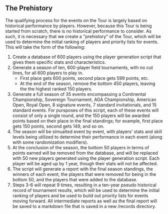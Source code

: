 ## The Prehistory

The qualifying process for the events on the Tour is largely based on historical performance by players. However, because this Tour is being started from scratch, there is no historical performance to consider. As such, it is necessary that we create a "prehistory" of the Tour, which will be used to determine the initial ranking of players and priority lists for events. This will take the form of the following:

1. Create a database of 600 players using the player generation script that gives them specific stats and characteristics.
2. Generate a season of ten, 600-player field tournaments, with no cut lines, for all 600 players to play in. 
    - First place gets 600 points, second place gets 599 points, etc.
    - At the end of the season, remove the bottom 450 players, leaving the the highest ranked 150 players.
3. Generate a full season of 35 events encompassing a Continental Championship, Sovereign Tournament, AGA Championship, American Open, Royal Open, 8 signature events, 7 standard invitationals, and 15 standard events. For pursposes of this script, each of these events will consist of only a single round, and the 150 players will be awarded points based on their place in the final standings; for example, first place gets 150 points, second gets 149, and so on.
4. The season will be simualted event by event, with players' stats and skill levels being utilized to determine their performance in each event (along with some randomization modifiers).
5. At the conclusion of the season, the bottom 50 players in terms of points earned will be removed from the database, and will be replaced with 50 new players generated using the player generation script. Each player will be aged up by 1 year, though their stats will not be affected. 
6. The script will generate a report with the final season standings, the winners of each event, the players that were removed for being in the bottom 50, and the players that were added to the database.
7. Steps 3-6 will repeat 9 times, resulting in a ten-year pseudo historical record of tournament results, which will be used to determine the initial ranking of players and be used to build out priority lists for events moving forward. All intermediate reports as well as the final report will be saved to a markdown file that is saved in a new /records directory. 

